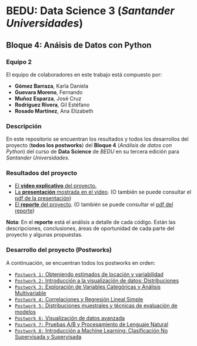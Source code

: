 # BEDU: Data Science 3 (_Santander Universidades_)
## Bloque 4: Anáisis de Datos con Python



### Equipo 2
El equipo de colaboradores en este trabajo está compuesto por:
- __Gómez Barraza__, Karla Daniela
- __Guevara Moreno__, Fernando
- __Muñoz Esparza__, José Cruz
- __Rodríguez Rivera__, Gil Estéfano
- __Rosado Martínez__, Ana Elizabeth


### Descripción
En este repositorio se encuentran los resultados y todos los desarrollos del proyecto (__todos los postworks__) del __Bloque 4__ (_Análisis de datos con Python_) del curso de __Data Science__ de _BEDU_ en su tercera edición para _Santander Universidades_.

### Resultados del proyecto
- [El __video explicativo__ del proyecto.](https://youtu.be/DLzxrzFCyOs)
- [La __presentación__ mostrada en el video](https://youtu.be/DLzxrzFCyOs). (O también se puede consultar el [pdf de la presentación](https://github.com/gilesitorr/DataScience3_Bloque2/blob/d51a7abcea040bf8d80e61abf3233a4c82aad7c4/Proyecto%20Final%20BEDU.pdf))
- [El __reporte__ del proyecto](https://youtu.be/DLzxrzFCyOs). (O también se puede consultar el [pdf del reporte](https://github.com/gilesitorr/DataScience3_Bloque2/blob/7cfd1932b42298d3dbca5abd301be3345af50d2e/DS3_Bloque2_R%20(1).pdf))

__Nota__: En el __reporte__ está el análisis a detalle de cada código. Están las descripciones, conclusiones, áreas de oportunidad de cada parte del proyecto y algunas propuestas.

### Desarrollo del proyecto (Postworks)
A continuación, se encuentran todos los postworks en orden:
 - [`Postwork 1:` Obteniendo estimados de locación y variabilidad](Postwork_1/Readme.md) 
 - [`Postwork 2:` Introducción a la visualización de datos: Distribuciones](Postwork_2/Readme.md) 
 - [`Postwork 3:` Exploración de Variables Categóricas y Análisis Multivariable](Postwork_3/Readme.md)
 - [`Postwork 4:` Correlaciones y Regresión Lineal Simple](Postwork_4/Readme.md) 
 - [`Postwork 5:` Distribuciones muestrales y técnicas de evaluación de modelos](Postwork_5/Readme.md) 
 - [`Postwork 6:` Visualización de datos avanzada](Postwork_6/Readme.md)
 - [`Postwork 7:` Pruebas A/B y Procesamiento de Lenguaje Natural](Postwork_7/Readme.md) 
 - [`Postwork 8:` Introducción a Machine Learning: Clasificación No Supervisada y Supervisada](Postwork_8/Readme.md)
